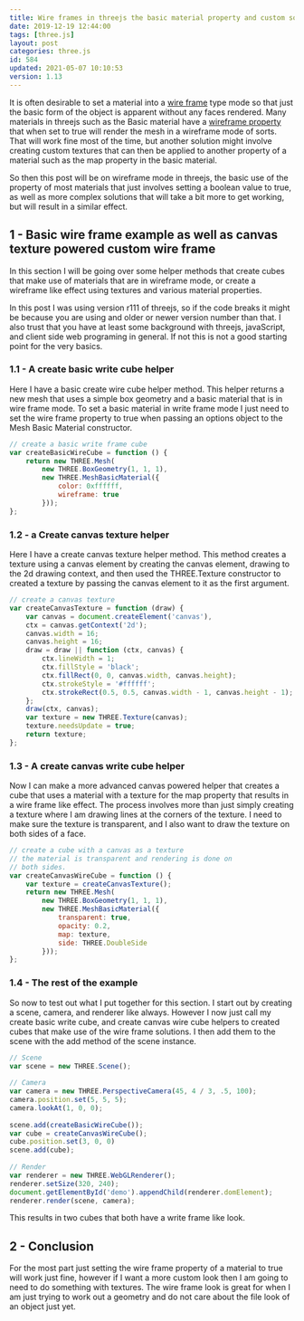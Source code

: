 ```yaml
---
title: Wire frames in threejs the basic material property and custom solutions
date: 2019-12-19 12:44:00
tags: [three.js]
layout: post
categories: three.js
id: 584
updated: 2021-05-07 10:10:53
version: 1.13
---
```


It is often desirable to set a material into a [wire frame](https://en.wikipedia.org/wiki/Wire-frame_model) type mode so that just the basic form of the object is apparent without any faces rendered. Many materials in threejs such as the Basic material have a [wireframe property](https://threejs.org/docs/#api/en/materials/MeshBasicMaterial.wireframe) that when set to true will render the mesh in a wireframe mode of sorts. That will work fine most of the time, but another solution might involve creating custom textures that can then be applied to another property of a material such as the map property in the basic material.

So then this post will be on wireframe mode in threejs, the basic use of the property of most materials that just involves setting a boolean value to true, as well as more complex solutions that will take a bit more to get working, but will result in a similar effect.

<!-- more -->


## 1 - Basic wire frame example as well as canvas texture powered custom wire frame

In this section I will be going over some helper methods that create cubes that make use of materials that are in wireframe mode, or create a wireframe like effect using textures and various material properties.

In this post I was using version r111 of threejs, so if the code breaks it might be because you are using and older or newer version number than that. I also trust that you have at least some background with threejs, javaScript, and client side web programing in general. If not this is not a good starting point for the very basics.

### 1.1 - A create basic write cube helper

Here I have a basic create wire cube helper method. This helper returns a new mesh that uses a simple box geometry and a basic material that is in wire frame mode. To set a basic material in write frame mode I just need to set the wire frame property to true when  passing an options object to the Mesh Basic Material constructor.

```js
// create a basic write frame cube
var createBasicWireCube = function () {
    return new THREE.Mesh(
        new THREE.BoxGeometry(1, 1, 1),
        new THREE.MeshBasicMaterial({
            color: 0xffffff,
            wireframe: true
        }));
};
```

### 1.2 - a Create canvas texture helper

Here I have a create canvas texture helper method. This method creates a texture using a canvas element by creating the canvas element, drawing to the 2d drawing context, and then used the THREE.Texture constructor to created a texture by passing the canvas element to it as the first argument.

```js
// create a canvas texture
var createCanvasTexture = function (draw) {
    var canvas = document.createElement('canvas'),
    ctx = canvas.getContext('2d');
    canvas.width = 16;
    canvas.height = 16;
    draw = draw || function (ctx, canvas) {
        ctx.lineWidth = 1;
        ctx.fillStyle = 'black';
        ctx.fillRect(0, 0, canvas.width, canvas.height);
        ctx.strokeStyle = '#ffffff';
        ctx.strokeRect(0.5, 0.5, canvas.width - 1, canvas.height - 1);
    };
    draw(ctx, canvas);
    var texture = new THREE.Texture(canvas);
    texture.needsUpdate = true;
    return texture;
};
```

### 1.3 - A create canvas write cube helper

Now I can make a more advanced canvas powered helper that creates a cube that uses a material with a texture for the map property that results in a wire frame like effect. The process involves more than just simply creating a texture where I am drawing lines at the corners of the texture. I need to make sure the texture is transparent, and I also want to draw the texture on both sides of a face.

```js
// create a cube with a canvas as a texture
// the material is transparent and rendering is done on
// both sides.
var createCanvasWireCube = function () {
    var texture = createCanvasTexture();
    return new THREE.Mesh(
        new THREE.BoxGeometry(1, 1, 1),
        new THREE.MeshBasicMaterial({
            transparent: true,
            opacity: 0.2,
            map: texture,
            side: THREE.DoubleSide
        }));
};
```

### 1.4 - The rest of the example

So now to test out what I put together for this section. I start out by creating a scene, camera, and renderer like always. However I now just call my create basic write cube, and create canvas wire cube helpers to created cubes that make use of the wire frame solutions. I then add them to the scene with the add method of the scene instance.

```js
// Scene
var scene = new THREE.Scene();
 
// Camera
var camera = new THREE.PerspectiveCamera(45, 4 / 3, .5, 100);
camera.position.set(5, 5, 5);
camera.lookAt(1, 0, 0);
 
scene.add(createBasicWireCube());
var cube = createCanvasWireCube();
cube.position.set(3, 0, 0)
scene.add(cube);
 
// Render
var renderer = new THREE.WebGLRenderer();
renderer.setSize(320, 240);
document.getElementById('demo').appendChild(renderer.domElement);
renderer.render(scene, camera);
```

This results in two cubes that both have a write frame like look.

## 2 - Conclusion

For the most part just setting the wire frame property of a material to true will work just fine, however if I want a more custom look then I am going to need to do something with textures. The wire frame look is great for when I am just trying to work out a geometry and do not care about the file look of an object just yet.